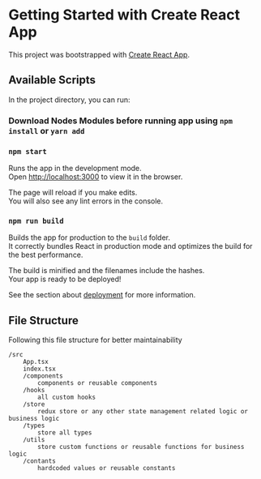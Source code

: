 # Getting Started with Create React App

This project was bootstrapped with [Create React App](https://github.com/facebook/create-react-app).

## Available Scripts

In the project directory, you can run:

### Download Nodes Modules before running app using `npm install` or `yarn add`

### `npm start`

Runs the app in the development mode.\
Open [http://localhost:3000](http://localhost:3000) to view it in the browser.

The page will reload if you make edits.\
You will also see any lint errors in the console.

### `npm run build`

Builds the app for production to the `build` folder.\
It correctly bundles React in production mode and optimizes the build for the best performance.

The build is minified and the filenames include the hashes.\
Your app is ready to be deployed!

See the section about [deployment](https://facebook.github.io/create-react-app/docs/deployment) for more information.

## File Structure

Following this file structure for better maintainability

```
/src
    App.tsx
    index.tsx
    /components
        components or reusable components
    /hooks
        all custom hooks
    /store
        redux store or any other state management related logic or business logic
    /types
        store all types
    /utils
        store custom functions or reusable functions for business logic
    /contants
        hardcoded values or reusable constants
```
